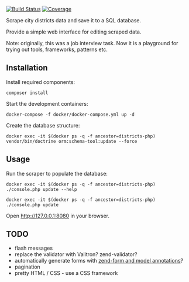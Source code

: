 [![Build Status][build-badge]][build-url]
[![Coverage][coverage-badge]][coverage-url]

[build-badge]: https://travis-ci.org/pawel-slowik/districts.svg?branch=master
[build-url]: https://travis-ci.org/pawel-slowik/districts
[coverage-badge]: https://codecov.io/gh/pawel-slowik/districts/branch/master/graph/badge.svg
[coverage-url]: https://codecov.io/gh/pawel-slowik/districts

Scrape city districts data and save it to a SQL database.

Provide a simple web interface for editing scraped data.

Note: originally, this was a job interview task. Now it is a playground for
trying out tools, frameworks, patterns etc.

## Installation

Install required components:

	composer install

Start the development containers:

    docker-compose -f docker/docker-compose.yml up -d

Create the database structure:

    docker exec -it $(docker ps -q -f ancestor=districts-php) vendor/bin/doctrine orm:schema-tool:update --force

## Usage

Run the scraper to populate the database:

    docker exec -it $(docker ps -q -f ancestor=districts-php) ./console.php update --help

    docker exec -it $(docker ps -q -f ancestor=districts-php) ./console.php update

Open <http://127.0.0.1:8080> in your browser.

## TODO

- flash messages
- replace the validator with Valitron? zend-validator?
- automatically generate forms with [zend-form and model annotations](https://docs.zendframework.com/zend-form/quick-start/#using-annotations)?
- pagination
- pretty HTML / CSS - use a CSS framework
